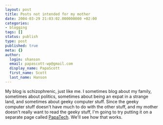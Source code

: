 ```yaml
---
layout: post
title: Posts not intended for my mother
date: 2004-03-29 21:03:02.000000000 +02:00
categories:
- blogging
tags: []
status: publish
type: post
published: true
meta: {}
author:
  login: shanson
  email: papascott-wp@gmail.com
  display_name: PapaScott
  first_name: Scott
  last_name: Hanson
---
```

<p>My blog is schizophrenic, just like me. I sometimes blog about my family, sometimes about politics, sometimes about being an expat in a strange land, and sometimes about geeky computer stuff. Since the geeky computer stuff doesn't have much to do with the other stuff, and my mother doesn't really want to read the geeky stuff, I'm going to try putting it on a separate page called <a title="Posts not intended for my mother" href="http://www.papascott.de/tech.php">PapaTech</a>.    We'll see how that works.</p>
